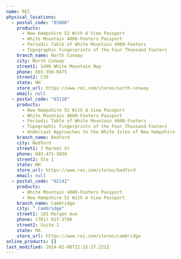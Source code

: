 ```yaml
---
name: REI
physical_locations:
  - postal_code: "03860"
    products:
      - New Hampshire 52 With A View Passport
      - White Mountain 4000-Footers Passport
      - Periodic Table of White Mountain 4000-Footers
      - Topographic Fingerprints of the Four Thousand Footers
    branch_name: North Conway
    city: North Conway
    street1: 1498 White Mountain Hwy
    phone: 603-356-0475
    street2: C30
    state: NH
    store_url: https://www.rei.com/stores/north-conway
    email: null
  - postal_code: "03110"
    products:
      - New Hampshire 52 With A View Passport
      - White Mountain 4000-Footers Passport
      - Periodic Table of White Mountain 4000-Footers
      - Topographic Fingerprints of the Four Thousand Footers
      - Undercast Approaches to the White Isles of New Hampshire
    branch_name: Bedford
    city: Bedford
    street1: 7 Market St
    phone: 603-471-5038
    street2: Ste 1
    state: NH
    store_url: https://www.rei.com/stores/bedford
    email: null
  - postal_code: "02141"
    products:
      - White Mountain 4000-Footers Passport
      - New Hampshire 52 With A View Passport
    branch_name: Cambridge
    city: " Cambridge"
    street1: 181 Morgan Ave
    phone: (781) 827-3700
    street2: Suite 1
    state: MA
    store_url: https://www.rei.com/stores/cambridge
online_products: []
last_modified: 2024-01-08T22:15:37.221Z
---
```

